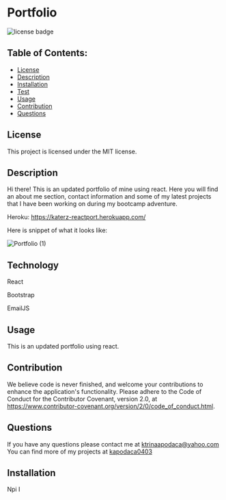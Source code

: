 # Portfolio

![license badge](https://img.shields.io/badge/License-MIT-lightgrey.svg)

## Table of Contents:

- [License](#license)
- [Description](#description)
- [Installation](#installation)
- [Test](#test)
- [Usage](#usage)
- [Contribution](#contribution)
- [Questions](#questions)

## License

This project is licensed under the MIT license.

## Description

Hi there! This is an updated portfolio of mine using react. Here you will find an about me section, contact information and some of my latest projects that I have been working on during my bootcamp adventure.

Heroku: https://katerz-reactport.herokuapp.com/

Here is snippet of what it looks like:

![Portfolio (1)](https://user-images.githubusercontent.com/87509827/136513725-7dd70834-475b-4854-bd4e-42ffe297ccbf.gif)

## Technology

React

Bootstrap

EmailJS

## Usage

This is an updated portfolio using react.

## Contribution

We believe code is never finished, and welcome your contributions to enhance the application's functionality. Please adhere to the Code of Conduct for the Contributor Covenant, version 2.0, at https://www.contributor-covenant.org/version/2/0/code_of_conduct.html.

## Questions

If you have any questions please contact me at ktrinaapodaca@yahoo.com You can find more of my projects at [kapodaca0403](https://github.com/kapodaca0403)

## Installation

Npi I
